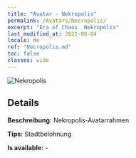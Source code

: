 ```yaml
---
title: "Avatar - Nekropolis"
permalink: /Avatars/Necropolis/
excerpt: "Era of Chaos  Nekropolis"
last_modified_at: 2021-08-04
locale: de
ref: "Necropolis.md"
toc: false
classes: wide
---
```

 ![Nekropolis](/images/a/avatarFrame_13.png)

## Details

 **Beschreibung:** Nekropolis-Avatarrahmen 

 **Tips:** Stadtbelohnung 

 **Is available:**  - 

